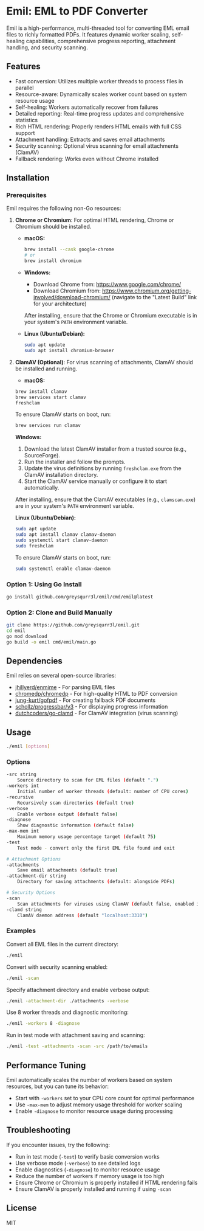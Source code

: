# Emil: EML to PDF Converter

Emil is a high-performance, multi-threaded tool for converting EML email files to richly formatted PDFs. It features dynamic worker scaling, self-healing capabilities, comprehensive progress reporting, attachment handling, and security scanning.

## Features

- Fast conversion: Utilizes multiple worker threads to process files in parallel
- Resource-aware: Dynamically scales worker count based on system resource usage
- Self-healing: Workers automatically recover from failures
- Detailed reporting: Real-time progress updates and comprehensive statistics
- Rich HTML rendering: Properly renders HTML emails with full CSS support
- Attachment handling: Extracts and saves email attachments
- Security scanning: Optional virus scanning for email attachments (ClamAV)
- Fallback rendering: Works even without Chrome installed

## Installation

### Prerequisites

Emil requires the following non-Go resources:

1. **Chrome or Chromium**: For optimal HTML rendering, Chrome or Chromium should be installed.

    - **macOS:**

        ```bash
        brew install --cask google-chrome
        # or
        brew install chromium
        ```

    - **Windows:**

        - Download Chrome from: <https://www.google.com/chrome/>
        - Download Chromium from: <https://www.chromium.org/getting-involved/download-chromium/> (navigate to the "Latest Build" link for your architecture)

        After installing, ensure that the Chrome or Chromium executable is in your system's `PATH` environment variable.

    - **Linux (Ubuntu/Debian):**

        ```bash
        sudo apt update
        sudo apt install chromium-browser
        ```

2. **ClamAV (Optional)**: For virus scanning of attachments, ClamAV should be installed and running.

    - **macOS:**

    ```bash
    brew install clamav
    brew services start clamav
    freshclam
    ```

    To ensure ClamAV starts on boot, run:

    ```bash
    brew services run clamav
    ```

    **Windows:**

    1. Download the latest ClamAV installer from a trusted source (e.g., SourceForge).
    2. Run the installer and follow the prompts.
    3. Update the virus definitions by running `freshclam.exe` from the ClamAV installation directory.
    4. Start the ClamAV service manually or configure it to start automatically.

    After installing, ensure that the ClamAV executables (e.g., `clamscan.exe`) are in your system's `PATH` environment variable.

    **Linux (Ubuntu/Debian):**

    ```bash
    sudo apt update
    sudo apt install clamav clamav-daemon
    sudo systemctl start clamav-daemon
    sudo freshclam
    ```

    To ensure ClamAV starts on boot, run:

    ```bash
    sudo systemctl enable clamav-daemon
    ```

### Option 1: Using Go Install

```bash
go install github.com/greysqurr3l/emil/cmd/emil@latest
```

### Option 2: Clone and Build Manually

```bash
git clone https://github.com/greysqurr3l/emil.git
cd emil
go mod download
go build -o emil cmd/emil/main.go
```

## Dependencies

Emil relies on several open-source libraries:

- [jhillyerd/enmime](https://github.com/jhillyerd/enmime) - For parsing EML files
- [chromedp/chromedp](https://github.com/chromedp/chromedp) - For high-quality HTML to PDF conversion
- [jung-kurt/gofpdf](https://github.com/jung-kurt/gofpdf) - For creating fallback PDF documents
- [schollz/progressbar/v3](https://github.com/schollz/progressbar/v3) - For displaying progress information
- [dutchcoders/go-clamd](https://github.com/dutchcoders/go-clamd) - For ClamAV integration (virus scanning)

## Usage

```bash
./emil [options]
```

### Options

```bash
-src string
    Source directory to scan for EML files (default ".")
-workers int
    Initial number of worker threads (default: number of CPU cores)
-recursive
    Recursively scan directories (default true)
-verbose
    Enable verbose output (default false)
-diagnose
    Show diagnostic information (default false)
-max-mem int
    Maximum memory usage percentage target (default 75)
-test
    Test mode - convert only the first EML file found and exit

# Attachment Options
-attachments
    Save email attachments (default true)
-attachment-dir string
    Directory for saving attachments (default: alongside PDFs)

# Security Options
-scan
    Scan attachments for viruses using ClamAV (default false, enabled if available)
-clamd string
    ClamAV daemon address (default "localhost:3310")
```

### Examples

Convert all EML files in the current directory:

```bash
./emil
```

Convert with security scanning enabled:

```bash
./emil -scan
```

Specify attachment directory and enable verbose output:

```bash
./emil -attachment-dir ./attachments -verbose
```

Use 8 worker threads and diagnostic monitoring:

```bash
./emil -workers 8 -diagnose
```

Run in test mode with attachment saving and scanning:

```bash
./emil -test -attachments -scan -src /path/to/emails
```

## Performance Tuning

Emil automatically scales the number of workers based on system resources, but you can tune its behavior:

- Start with `-workers` set to your CPU core count for optimal performance
- Use `-max-mem` to adjust memory usage threshold for worker scaling
- Enable `-diagnose` to monitor resource usage during processing

## Troubleshooting

If you encounter issues, try the following:

- Run in test mode (`-test`) to verify basic conversion works
- Use verbose mode (`-verbose`) to see detailed logs
- Enable diagnostics (`-diagnose`) to monitor resource usage
- Reduce the number of workers if memory usage is too high
- Ensure Chrome or Chromium is properly installed if HTML rendering fails
- Ensure ClamAV is properly installed and running if using `-scan`

## License

MIT

